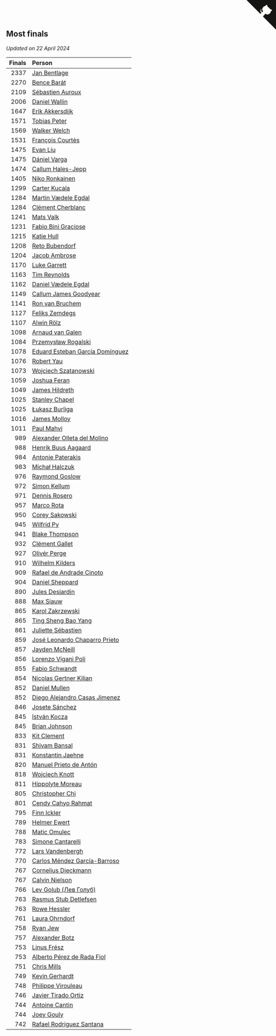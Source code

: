 ## Most finals

*Updated on 22 April 2024*

| Finals | Person |
| ---: | :--- |
| 2337 | [Jan Bentlage](https://www.worldcubeassociation.org/persons/2010BENT01) |
| 2270 | [Bence Barát](https://www.worldcubeassociation.org/persons/2008BARA01) |
| 2109 | [Sébastien Auroux](https://www.worldcubeassociation.org/persons/2008AURO01) |
| 2006 | [Daniel Wallin](https://www.worldcubeassociation.org/persons/2013WALL03) |
| 1647 | [Erik Akkersdijk](https://www.worldcubeassociation.org/persons/2005AKKE01) |
| 1571 | [Tobias Peter](https://www.worldcubeassociation.org/persons/2014PETE03) |
| 1569 | [Walker Welch](https://www.worldcubeassociation.org/persons/2011WELC01) |
| 1531 | [François Courtès](https://www.worldcubeassociation.org/persons/2008COUR01) |
| 1475 | [Evan Liu](https://www.worldcubeassociation.org/persons/2009LIUE01) |
| 1475 | [Dániel Varga](https://www.worldcubeassociation.org/persons/2008VARG01) |
| 1474 | [Callum Hales-Jepp](https://www.worldcubeassociation.org/persons/2012HALE01) |
| 1405 | [Niko Ronkainen](https://www.worldcubeassociation.org/persons/2010RONK01) |
| 1299 | [Carter Kucala](https://www.worldcubeassociation.org/persons/2015KUCA01) |
| 1284 | [Martin Vædele Egdal](https://www.worldcubeassociation.org/persons/2013EGDA02) |
| 1284 | [Clément Cherblanc](https://www.worldcubeassociation.org/persons/2014CHER05) |
| 1241 | [Mats Valk](https://www.worldcubeassociation.org/persons/2007VALK01) |
| 1231 | [Fabio Bini Graciose](https://www.worldcubeassociation.org/persons/2010GRAC02) |
| 1215 | [Katie Hull](https://www.worldcubeassociation.org/persons/2010HULL01) |
| 1208 | [Reto Bubendorf](https://www.worldcubeassociation.org/persons/2012BUBE01) |
| 1204 | [Jacob Ambrose](https://www.worldcubeassociation.org/persons/2010AMBR01) |
| 1170 | [Luke Garrett](https://www.worldcubeassociation.org/persons/2017GARR05) |
| 1163 | [Tim Reynolds](https://www.worldcubeassociation.org/persons/2005REYN01) |
| 1162 | [Daniel Vædele Egdal](https://www.worldcubeassociation.org/persons/2013EGDA01) |
| 1149 | [Callum James Goodyear](https://www.worldcubeassociation.org/persons/2012GOOD02) |
| 1141 | [Ron van Bruchem](https://www.worldcubeassociation.org/persons/2003BRUC01) |
| 1127 | [Feliks Zemdegs](https://www.worldcubeassociation.org/persons/2009ZEMD01) |
| 1107 | [Alwin Rölz](https://www.worldcubeassociation.org/persons/2016ROLZ01) |
| 1098 | [Arnaud van Galen](https://www.worldcubeassociation.org/persons/2006GALE01) |
| 1084 | [Przemysław Rogalski](https://www.worldcubeassociation.org/persons/2013ROGA02) |
| 1078 | [Eduard Esteban García Domínguez](https://www.worldcubeassociation.org/persons/2011EDUA01) |
| 1076 | [Robert Yau](https://www.worldcubeassociation.org/persons/2009YAUR01) |
| 1073 | [Wojciech Szatanowski](https://www.worldcubeassociation.org/persons/2011SZAT01) |
| 1059 | [Joshua Feran](https://www.worldcubeassociation.org/persons/2011FERA01) |
| 1049 | [James Hildreth](https://www.worldcubeassociation.org/persons/2009HILD01) |
| 1025 | [Stanley Chapel](https://www.worldcubeassociation.org/persons/2016CHAP04) |
| 1025 | [Łukasz Burliga](https://www.worldcubeassociation.org/persons/2013BURL01) |
| 1016 | [James Molloy](https://www.worldcubeassociation.org/persons/2011MOLL01) |
| 1011 | [Paul Mahvi](https://www.worldcubeassociation.org/persons/2012MAHV01) |
| 989 | [Alexander Olleta del Molino](https://www.worldcubeassociation.org/persons/2008OLLE01) |
| 988 | [Henrik Buus Aagaard](https://www.worldcubeassociation.org/persons/2006BUUS01) |
| 984 | [Antonie Paterakis](https://www.worldcubeassociation.org/persons/2012PATE01) |
| 983 | [Michał Halczuk](https://www.worldcubeassociation.org/persons/2006HALC01) |
| 976 | [Raymond Goslow](https://www.worldcubeassociation.org/persons/2014GOSL01) |
| 972 | [Simon Kellum](https://www.worldcubeassociation.org/persons/2016KELL12) |
| 971 | [Dennis Rosero](https://www.worldcubeassociation.org/persons/2010ROSE03) |
| 957 | [Marco Rota](https://www.worldcubeassociation.org/persons/2009ROTA01) |
| 950 | [Corey Sakowski](https://www.worldcubeassociation.org/persons/2011SAKO01) |
| 945 | [Wilfrid Py](https://www.worldcubeassociation.org/persons/2016PYWI01) |
| 941 | [Blake Thompson](https://www.worldcubeassociation.org/persons/2010THOM03) |
| 932 | [Clément Gallet](https://www.worldcubeassociation.org/persons/2004GALL02) |
| 927 | [Olivér Perge](https://www.worldcubeassociation.org/persons/2007PERG01) |
| 910 | [Wilhelm Kilders](https://www.worldcubeassociation.org/persons/2010KILD02) |
| 909 | [Rafael de Andrade Cinoto](https://www.worldcubeassociation.org/persons/2007CINO01) |
| 904 | [Daniel Sheppard](https://www.worldcubeassociation.org/persons/2009SHEP01) |
| 890 | [Jules Desjardin](https://www.worldcubeassociation.org/persons/2010DESJ01) |
| 888 | [Max Siauw](https://www.worldcubeassociation.org/persons/2017SIAU02) |
| 865 | [Karol Zakrzewski](https://www.worldcubeassociation.org/persons/2014ZAKR01) |
| 865 | [Ting Sheng Bao Yang](https://www.worldcubeassociation.org/persons/2008BAOY01) |
| 861 | [Juliette Sébastien](https://www.worldcubeassociation.org/persons/2014SEBA01) |
| 859 | [José Leonardo Chaparro Prieto](https://www.worldcubeassociation.org/persons/2011CHAP01) |
| 857 | [Jayden McNeill](https://www.worldcubeassociation.org/persons/2012MCNE01) |
| 856 | [Lorenzo Vigani Poli](https://www.worldcubeassociation.org/persons/2007POLI01) |
| 855 | [Fabio Schwandt](https://www.worldcubeassociation.org/persons/2014SCHW02) |
| 854 | [Nicolas Gertner Kilian](https://www.worldcubeassociation.org/persons/2013GERT01) |
| 852 | [Daniel Mullen](https://www.worldcubeassociation.org/persons/2016MULL04) |
| 852 | [Diego Alejandro Casas Jimenez](https://www.worldcubeassociation.org/persons/2014JIME05) |
| 846 | [Josete Sánchez](https://www.worldcubeassociation.org/persons/2015SANC18) |
| 845 | [István Kocza](https://www.worldcubeassociation.org/persons/2005KOCZ01) |
| 845 | [Brian Johnson](https://www.worldcubeassociation.org/persons/2013JOHN10) |
| 833 | [Kit Clement](https://www.worldcubeassociation.org/persons/2008CLEM01) |
| 831 | [Shivam Bansal](https://www.worldcubeassociation.org/persons/2011BANS02) |
| 831 | [Konstantin Jaehne](https://www.worldcubeassociation.org/persons/2015JAEH01) |
| 820 | [Manuel Prieto de Antón](https://www.worldcubeassociation.org/persons/2015ANTO04) |
| 818 | [Wojciech Knott](https://www.worldcubeassociation.org/persons/2011KNOT01) |
| 811 | [Hippolyte Moreau](https://www.worldcubeassociation.org/persons/2008MORE02) |
| 805 | [Christopher Chi](https://www.worldcubeassociation.org/persons/2014CHIC01) |
| 801 | [Cendy Cahyo Rahmat](https://www.worldcubeassociation.org/persons/2010RAHM02) |
| 795 | [Finn Ickler](https://www.worldcubeassociation.org/persons/2012ICKL01) |
| 789 | [Helmer Ewert](https://www.worldcubeassociation.org/persons/2015EWER01) |
| 788 | [Matic Omulec](https://www.worldcubeassociation.org/persons/2010OMUL02) |
| 783 | [Simone Cantarelli](https://www.worldcubeassociation.org/persons/2012CANT02) |
| 772 | [Lars Vandenbergh](https://www.worldcubeassociation.org/persons/2003VAND01) |
| 770 | [Carlos Méndez García-Barroso](https://www.worldcubeassociation.org/persons/2010GARC02) |
| 767 | [Cornelius Dieckmann](https://www.worldcubeassociation.org/persons/2009DIEC01) |
| 767 | [Calvin Nielson](https://www.worldcubeassociation.org/persons/2014NIEL03) |
| 766 | [Lev Golub (Лев Голуб)](https://www.worldcubeassociation.org/persons/2014HOLU01) |
| 763 | [Rasmus Stub Detlefsen](https://www.worldcubeassociation.org/persons/2014DETL01) |
| 763 | [Rowe Hessler](https://www.worldcubeassociation.org/persons/2007HESS01) |
| 761 | [Laura Ohrndorf](https://www.worldcubeassociation.org/persons/2009OHRN01) |
| 758 | [Ryan Jew](https://www.worldcubeassociation.org/persons/2008JEWR01) |
| 757 | [Alexander Botz](https://www.worldcubeassociation.org/persons/2013BOTZ01) |
| 753 | [Linus Frész](https://www.worldcubeassociation.org/persons/2011FRES01) |
| 753 | [Alberto Pérez de Rada Fiol](https://www.worldcubeassociation.org/persons/2011FIOL01) |
| 751 | [Chris Mills](https://www.worldcubeassociation.org/persons/2014MILL04) |
| 749 | [Kevin Gerhardt](https://www.worldcubeassociation.org/persons/2013GERH01) |
| 748 | [Philippe Virouleau](https://www.worldcubeassociation.org/persons/2008VIRO01) |
| 746 | [Javier Tirado Ortiz](https://www.worldcubeassociation.org/persons/2009TIRA01) |
| 744 | [Antoine Cantin](https://www.worldcubeassociation.org/persons/2010CANT02) |
| 744 | [Joey Gouly](https://www.worldcubeassociation.org/persons/2007GOUL01) |
| 742 | [Rafael Rodriguez Santana](https://www.worldcubeassociation.org/persons/2012SANT12) |


<a href="https://github.com/jonatanklosko/wca_statistics" class="github-corner" aria-label="View source on Github"><svg width="80" height="80" viewBox="0 0 250 250" style="fill:#151513; color:#fff; position: absolute; top: 0; border: 0; right: 0;" aria-hidden="true"><path d="M0,0 L115,115 L130,115 L142,142 L250,250 L250,0 Z"></path><path d="M128.3,109.0 C113.8,99.7 119.0,89.6 119.0,89.6 C122.0,82.7 120.5,78.6 120.5,78.6 C119.2,72.0 123.4,76.3 123.4,76.3 C127.3,80.9 125.5,87.3 125.5,87.3 C122.9,97.6 130.6,101.9 134.4,103.2" fill="currentColor" style="transform-origin: 130px 106px;" class="octo-arm"></path><path d="M115.0,115.0 C114.9,115.1 118.7,116.5 119.8,115.4 L133.7,101.6 C136.9,99.2 139.9,98.4 142.2,98.6 C133.8,88.0 127.5,74.4 143.8,58.0 C148.5,53.4 154.0,51.2 159.7,51.0 C160.3,49.4 163.2,43.6 171.4,40.1 C171.4,40.1 176.1,42.5 178.8,56.2 C183.1,58.6 187.2,61.8 190.9,65.4 C194.5,69.0 197.7,73.2 200.1,77.6 C213.8,80.2 216.3,84.9 216.3,84.9 C212.7,93.1 206.9,96.0 205.4,96.6 C205.1,102.4 203.0,107.8 198.3,112.5 C181.9,128.9 168.3,122.5 157.7,114.1 C157.9,116.9 156.7,120.9 152.7,124.9 L141.0,136.5 C139.8,137.7 141.6,141.9 141.8,141.8 Z" fill="currentColor" class="octo-body"></path></svg></a><style>.github-corner:hover .octo-arm{animation:octocat-wave 560ms ease-in-out}@keyframes octocat-wave{0%,100%{transform:rotate(0)}20%,60%{transform:rotate(-25deg)}40%,80%{transform:rotate(10deg)}}@media (max-width:500px){.github-corner:hover .octo-arm{animation:none}.github-corner .octo-arm{animation:octocat-wave 560ms ease-in-out}}</style>
